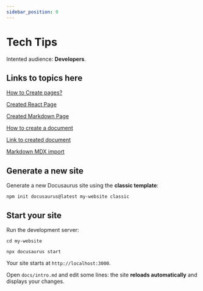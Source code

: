 ```yaml
---
sidebar_position: 0
---
```


# Tech Tips

Intented audience:  **Developers**.

## Links to topics here

 [How to Create pages?](tutorial-basics/create-a-page)

 [Created React Page](/my-react-pages)

 [Created Markdown Page](/my-markdown-page)

 [How to create a document](tutorial-basics/create-a-document)

 [Link to created document](hello)

 [Markdown MDX import](/someOtherDoc)

## Generate a new site

Generate a new Docusaurus site using the **classic template**:

```shell
npm init docusaurus@latest my-website classic
```

## Start your site

Run the development server:

```shell
cd my-website

npx docusaurus start
```

Your site starts at `http://localhost:3000`.

Open `docs/intro.md` and edit some lines: the site **reloads automatically** and displays your changes.
